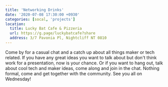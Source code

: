 ```yaml
---
title: 'Networking Drinks'
date: '2020-07-08 17:30:00 +0930'
categories: [socal, 'projects']
location:
  title: Lucky Bat Cafe & Pizzeria
  url: https://g.page/luckybatcafe?share
  address: 3/7 Pavonia Pl, Nightcliff NT 0810
---
```

Come by for a casual chat and a catch up about all things maker or tech related.
If you have any great ideas you want to talk about but don't think work for a presentation, now is your chance. Or if you want to hang out, talk about cool tech and maker ideas, come along and join in the chat.
Nothing formal, come and get together with the community. See you all on Wednesday!
